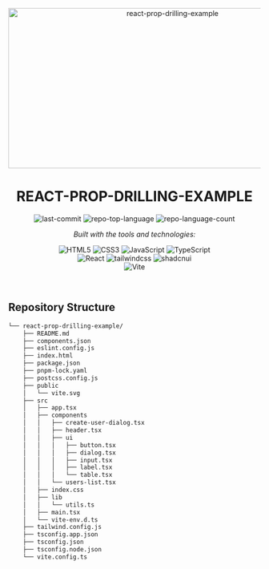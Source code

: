 <p align="center">
	<img src="https://socialify.git.ci/victorbadaro/react-prop-drilling-example/image?description=1&language=1&name=1&owner=1&pattern=Charlie%20Brown&theme=Light" alt="react-prop-drilling-example" width="640" height="320" />
</p>
<p align="center">
    <h1 align="center">REACT-PROP-DRILLING-EXAMPLE</h1>
</p>
<p align="center">
	<img src="https://img.shields.io/github/last-commit/victorbadaro/react-prop-drilling-example?style=flat&logo=git&logoColor=white&color=0080ff" alt="last-commit">
	<img src="https://img.shields.io/github/languages/top/victorbadaro/react-prop-drilling-example?style=flat&color=0080ff" alt="repo-top-language">
	<img src="https://img.shields.io/github/languages/count/victorbadaro/react-prop-drilling-example?style=flat&color=0080ff" alt="repo-language-count">
</p>
<p align="center">
		<em>Built with the tools and technologies:</em>
</p>
<p align="center">
	<img src="https://img.shields.io/badge/HTML5-E34F26.svg?style=flat&logo=HTML5&logoColor=white" alt="HTML5">
	<img src="https://img.shields.io/badge/CSS3-1572B6.svg?style=flat&logo=CSS3&logoColor=white" alt="CSS3">
	<img src="https://img.shields.io/badge/JavaScript-F7DF1E.svg?style=flat&logo=JavaScript&logoColor=black" alt="JavaScript">
	<img src="https://img.shields.io/badge/TypeScript-3178C6.svg?style=flat&logo=TypeScript&logoColor=white" alt="TypeScript">
	<br>
	<img src="https://img.shields.io/badge/React-61DAFB.svg?style=flat&logo=React&logoColor=black" alt="React">
	<img src="https://img.shields.io/badge/tailwindcss-0F172A.svg?style=flat&logo=tailwindcss" alt="tailwindcss">
	<img src="https://img.shields.io/badge/shadcnui-000000.svg?style=flat&logo=shadcnui" alt="shadcnui">
	<br>
	<img src="https://img.shields.io/badge/Vite-646CFF.svg?style=flat&logo=Vite&logoColor=white" alt="Vite">
</p>

<br>

##  Repository Structure

```sh
└── react-prop-drilling-example/
    ├── README.md
    ├── components.json
    ├── eslint.config.js
    ├── index.html
    ├── package.json
    ├── pnpm-lock.yaml
    ├── postcss.config.js
    ├── public
    │   └── vite.svg
    ├── src
    │   ├── app.tsx
    │   ├── components
    │   │   ├── create-user-dialog.tsx
    │   │   ├── header.tsx
    │   │   ├── ui
    │   │   │   ├── button.tsx
    │   │   │   ├── dialog.tsx
    │   │   │   ├── input.tsx
    │   │   │   ├── label.tsx
    │   │   │   └── table.tsx
    │   │   └── users-list.tsx
    │   ├── index.css
    │   ├── lib
    │   │   └── utils.ts
    │   ├── main.tsx
    │   └── vite-env.d.ts
    ├── tailwind.config.js
    ├── tsconfig.app.json
    ├── tsconfig.json
    ├── tsconfig.node.json
    └── vite.config.ts
```

